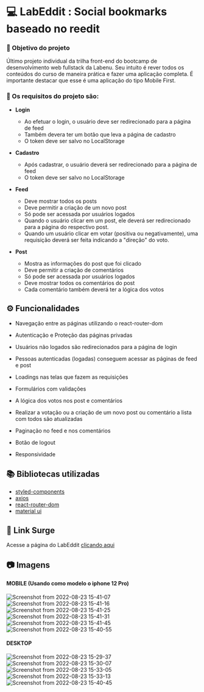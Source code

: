 # 💻 LabEddit : Social bookmarks baseado no reedit

### :dart: Objetivo do projeto
Último projeto individual da trilha front-end do bootcamp de desenvolvimento web fullstack da Labenu.  Seu intuito é rever todos os conteúdos do curso de maneira prática e fazer uma aplicação completa. É importante destacar que esse é uma aplicação do tipo Mobile First.

### :small_blue_diamond: Os requisitos do projeto são:
- **Login** 
    * Ao efetuar o login, o usuário deve ser redirecionado para a página de feed
    * Também devera ter um botão que leva a página de cadastro
    *  O token deve ser salvo no LocalStorage

- **Cadastro**
    * Após cadastrar, o usuário deverá ser redirecionado para a página de feed
    *  O token deve ser salvo no LocalStorage

- **Feed**
    *  Deve mostrar todos os posts
    *  Deve permitir a criação de um novo post
    *  Só pode ser acessada por usuários logados
    *  Quando o usuário clicar em um post, ele deverá ser redirecionado para a página do respectivo post. 
    * Quando um usuário clicar em votar (positiva ou negativamente), uma requisição deverá ser feita indicando a "direção" do voto. 

- **Post**
    *  Mostra as informações do post que foi clicado
    *  Deve permitir a criação de comentários
    *  Só pode ser acessada por usuários logados
    *  Deve mostrar todos os comentários do post
    *  Cada comentário também deverá ter a lógica dos votos
   

## ⚙️ Funcionalidades
- Navegação entre as páginas utilizando o react-router-dom
- Autenticação e Proteção das páginas privadas
- Usuários não logados são redirecionados para a página de login
- Pessoas autenticadas (logadas) conseguem acessar as páginas de feed e post
- Loadings nas telas que fazem as requisições
- Formulários com validações

- A lógica dos votos nos post e comentários
-  Realizar a votação ou a criação de um novo post ou comentário a lista com todos são atualizadas
-  Paginação no feed e nos comentários
- Botão de logout
- Responsividade

## :books: Bibliotecas utilizadas
- [styled-components](https://styled-components.com/)
- [axios](https://github.com/axios/axios)
- [react-router-dom](https://v5.reactrouter.com/)
- [material ui](https://mui.com/pt/)

## 🔗 Link Surge 
Acesse a página do LabEddit [clicando aqui](https://bewildered-metal.surge.sh)


## 📷 Imagens
#### MOBILE (Usando como modelo o iphone 12 Pro)

![Screenshot from 2022-08-23 15-41-07](https://user-images.githubusercontent.com/80003041/186209078-56e0436b-da5d-44cf-b06e-4e9a80639561.png)
![Screenshot from 2022-08-23 15-41-16](https://user-images.githubusercontent.com/80003041/186209083-cc653d0f-7018-494b-8a0a-5a181365cc13.png)
![Screenshot from 2022-08-23 15-41-25](https://user-images.githubusercontent.com/80003041/186209088-1408aeb7-f21c-4550-976f-fe158b83b166.png)
![Screenshot from 2022-08-23 15-41-31](https://user-images.githubusercontent.com/80003041/186209091-38e55f22-b0d4-46ce-a475-bf4fe2f44b0f.png)
![Screenshot from 2022-08-23 15-41-45](https://user-images.githubusercontent.com/80003041/186209093-064a4dcf-1238-4702-9148-c2f95f452fba.png)
![Screenshot from 2022-08-23 15-40-55](https://user-images.githubusercontent.com/80003041/186209141-9464bab1-f274-485c-9170-ed0dd63d7ede.png)


#### DESKTOP
![Screenshot from 2022-08-23 15-29-37](https://user-images.githubusercontent.com/80003041/186209000-fedef049-fff5-4512-bf0c-d31ec0089a65.png)
![Screenshot from 2022-08-23 15-30-07](https://user-images.githubusercontent.com/80003041/186209011-31bcc496-6fa0-494c-9bbd-e01f9e305a6a.png)
![Screenshot from 2022-08-23 15-33-05](https://user-images.githubusercontent.com/80003041/186209014-1f89eeb7-a4e4-445d-9c43-6aec6df2de41.png)
![Screenshot from 2022-08-23 15-33-13](https://user-images.githubusercontent.com/80003041/186209019-fc52d431-f607-46da-9455-29347dbe4b97.png)
![Screenshot from 2022-08-23 15-40-45](https://user-images.githubusercontent.com/80003041/186209021-7b5f41cd-7ca9-4d8c-a8da-efa7a58a4bc1.png)


